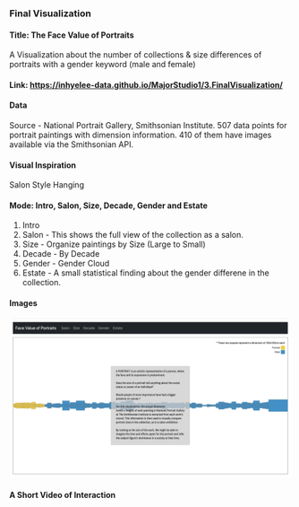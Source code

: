 ### Final Visualization 

#### Title: The Face Value of Portraits
A Visualization about the number of collections & size differences of portraits with a gender keyword (male and female)

#### Link: https://inhyelee-data.github.io/MajorStudio1/3.FinalVisualization/ 

#### Data
Source -  National Portrait Gallery, Smithsonian Institute.
507 data points for portrait paintings with dimension information. 
410 of them have images available via the Smithsonian API.

#### Visual Inspiration
Salon Style Hanging 

#### Mode: Intro, Salon, Size, Decade, Gender and Estate
1. Intro  
2. Salon - This shows the full view of the collection as a salon.
3. Size - Organize paintings by Size (Large to Small)
4. Decade - By Decade
5. Gender - Gender Cloud  
6. Estate - A small statistical finding about the gender differene in the collection. 

#### Images
<img src="https://raw.githubusercontent.com/InhyeLee-Data/MajorStudio1/master/3.FinalVisualization/Documentation/FaceValue1.png" width ="800px">

#### A Short Video of Interaction
